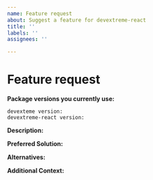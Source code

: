 ```yaml
---
name: Feature request
about: Suggest a feature for devextreme-react
title: ''
labels: ''
assignees: ''

---
```


<!-- *****************************************************************************************************
Please look through our Roadmap for future releases (https://js.devexpress.com/Roadmap/) before you submit an issue.
********************************************************************************************************** -->

# Feature request

**Package versions you currently use:**

    devexteme version:
    devextreme-react version:

**Description:**
<!-- Describe a problem or missing capability. -->

**Preferred Solution:**
<!-- Describe the solution you would like to see. -->

**Alternatives:**
<!-- If you have considered any alternative solutions or workarounds, describe them. -->

**Additional Context:**
<!-- Provide additional information here (i.e. screenshots). -->
